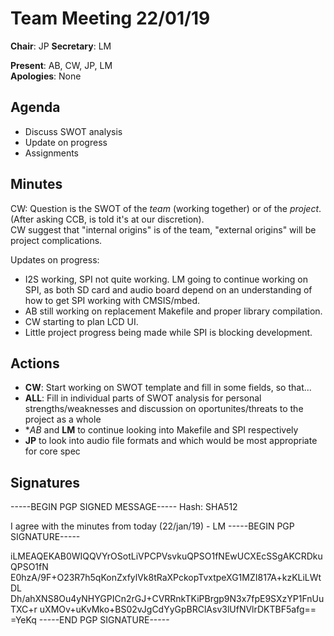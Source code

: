 Team Meeting 22/01/19
===

<!-- remember two spaces at end of line to break onto a new line -->
**Chair**: JP
**Secretary**: LM

**Present**: AB, CW, JP, LM  
**Apologies**: None

## Agenda
 - Discuss SWOT analysis
 - Update on progress
 - Assignments

## Minutes
CW: Question is the SWOT of the *team* (working together) or of the *project*. (After asking CCB, is told it's at our discretion).  
CW suggest that "internal origins" is of the team, "external origins" will be project complications.

Updates on progress:
 - I2S working, SPI not quite working. LM going to continue working on SPI, as both SD card and audio board depend on an understanding of how to get SPI working with CMSIS/mbed.
 - AB still working on replacement Makefile and proper library compilation.
 - CW starting to plan LCD UI.
 - Little project progress being made while SPI is blocking development.

<!-- ## Any other business -->

## Actions
 - **CW**: Start working on SWOT template and fill in some fields, so that...
 - **ALL**: Fill in individual parts of SWOT analysis for personal strengths/weaknesses and discussion on oportunites/threats to the project as a whole
 - **AB* and **LM** to continue looking into Makefile and SPI respectively
 - **JP** to look into audio file formats and which would be most appropriate for core spec
## Signatures
<!-- 
	Paste in entire GPG signed messages here 
	Messages should have initials and date
	Signatures should be surrounded with triple backticks (on their own line) and the full signature block should be copied. For example:
	```
	-----BEGIN PGP SIGNED MESSAGE-----
		...
	-----END PGP SIGNATURE-----
	```
	
-->

-----BEGIN PGP SIGNED MESSAGE-----
Hash: SHA512

I agree with the minutes from today (22/jan/19) - LM
-----BEGIN PGP SIGNATURE-----

iLMEAQEKAB0WIQQVYrOSotLiVPCPVsvkuQPSO1fNEwUCXEcSSgAKCRDkuQPSO1fN
E0hzA/9F+O23R7h5qKonZxfylVk8tRaXPckopTvxtpeXG1MZI817A+kzKLiLWtDL
Dh/ahXNS8Ou4yNHYGPICn2rGJ+CVRRnkTKiPBrgp9N3x7fpE9SXzYP1FnUuTXC+r
uXMOv+uKvMko+BS02vJgCdYyGpBRClAsv3lUfNVlrDKTBF5afg==
=YeKq
-----END PGP SIGNATURE-----

